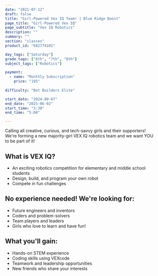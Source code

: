 ```yaml
---
date: "2021-07-12"
draft: false
title: "Girl-Powered Vex IQ Team! | Blue Ridge Boost"
page_title: "Girl-Powered Vex IQ"
page_subtitle: "Vex IQ Robotics"
description: ""
summary: ""
section: "classes"
product_id: "682774101"

day_tags: ["Saturday"]
grade_tags: ["6th", "7th", "8th"]
subject_tags: ["Robotics"]

payment:
  - name: "Monthly Subscription"
    price: "195"
  
difficulty: "Bot Builders Elite"

start_date: "2024-09-07"
end_date: "2025-06-02"
start_time: "3:30"
end_time: "5:00"

---
```


<p>Calling all creative, curious, and tech-savvy girls and their supporters! We're forming a new majority-girl VEX IQ robotics team and we want YOU to be part of it!</p>
    
<h2>What is VEX IQ?</h2>
<ul>
  <li>An exciting robotics competition for elementary and middle school students</li>
  <li>Design, build, and program your own robot</li>
  <li>Compete in fun challenges</li>
</ul>

<h2>No experience needed! We're looking for:</h2>
<ul>
  <li>Future engineers and inventors</li>
  <li>Coders and problem-solvers</li>
  <li>Team players and leaders</li>
  <li>Girls who love to learn and have fun!</li>
</ul>

<h2>What you'll gain:</h2>
<ul>
  <li>Hands-on STEM experience</li>
  <li>Coding skills using VEXcode</li>
  <li>Teamwork and leadership opportunities</li>
  <li>New friends who share your interests</li>
</ul>